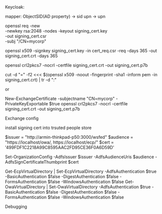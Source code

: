 Keycloak:

mapper:
ObjectSID(AD property) -> sid
upn -> upn



openssl req -new \
-newkey rsa:2048 -nodes -keyout signing_cert.key \
-out signing_cert.csr \
-subj "/CN=mycorp"

openssl x509 -signkey signing_cert.key -in cert_req.csr -req -days 365 -out signing_cert.crt -days 365

openssl crl2pkcs7 -nocrl -certfile signing_cert.crt -out signing_cert.p7b

cut -d "=" -f2  <<< $(openssl x509 -noout -fingerprint -sha1 -inform pem -in signing_cert.crt) | tr -d ":" 

or 

New-ExchangeCertificate -subjectname "CN=mycorp" -PrivateKeyExportable $true
openssl crl2pkcs7 -nocrl -certfile signing_cert.crt -out signing_cert.p7b



Exchange config

install signing cert into trsuted people store

$issuer = "http://armin-thinkpad-p50:3000/wsfed"
$audience = "https://localhost/owa/, https://localhost/ecp/"
$cert = '499FDF1C2218A99C8595AAC2FD95CE36F0A6D59D'

Set-OrganizationConfig -AdfsIssuer $issuer -AdfsAudienceUris $audience -AdfsSignCertificateThumbprint $cert

Get-EcpVirtualDirectory | Set-EcpVirtualDirectory -AdfsAuthentication $true -BasicAuthentication $false -DigestAuthentication $false -FormsAuthentication $false -WindowsAuthentication $false
Get-OwaVirtualDirectory | Set-OwaVirtualDirectory -AdfsAuthentication $true -BasicAuthentication $false -DigestAuthentication $false -FormsAuthentication $false -WindowsAuthentication $false


Debugging

